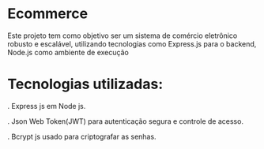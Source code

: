 # Ecommerce

Este projeto tem como objetivo ser um sistema de comércio eletrônico robusto e escalável, utilizando tecnologias como Express.js para o backend, Node.js como ambiente  de execução

# Tecnologias utilizadas:

. Express js em Node js.

. Json Web Token(JWT) para autenticação segura e controle de acesso.

. Bcrypt js usado para criptografar as senhas.

